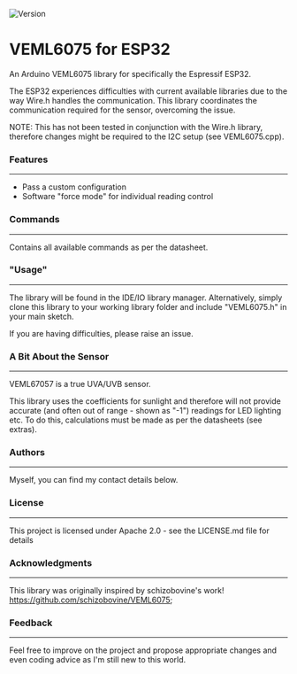 ![Version](https://img.shields.io/badge/Version-v1.0.1-green.svg)

# VEML6075 for ESP32

An Arduino VEML6075 library for specifically the Espressif ESP32. 

The ESP32 experiences difficulties with current available libraries due to the way Wire.h handles the communication. This library coordinates the communication required for the sensor, overcoming the issue.

NOTE: This has not been tested in conjunction with the Wire.h library, therefore changes might be required to the I2C setup (see VEML6075.cpp).

### Features
---
* Pass a custom configuration
* Software "force mode" for individual reading control

### Commands
---
Contains all available commands as per the datasheet.

### "Usage"
---
The library will be found in the IDE/IO library manager. Alternatively, simply clone this library to your working library folder and include "VEML6075.h" in your main sketch.

If you are having difficulties, please raise an issue.

### A Bit About the Sensor
---
VEML67057 is a true UVA/UVB sensor. 

This library uses the coefficients for sunlight and therefore will not provide accurate (and often out of range - shown as "-1") readings for LED lighting etc. To do this, calculations must be made as per the datasheets (see extras).

### Authors
---
Myself, you can find my contact details below.

### License
---
This project is licensed under Apache 2.0 - see the LICENSE.md file for details

### Acknowledgments
----
This library was originally inspired by schizobovine's work! https://github.com/schizobovine/VEML6075;

### Feedback
---
Feel free to improve on the project and propose appropriate changes and even coding advice as I'm still new to this world.
